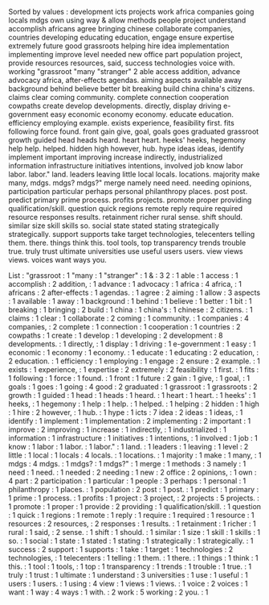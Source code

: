 Sorted by values :
development icts projects work africa companies going locals mdgs own using way & allow methods people project understand accomplish africans agree bringing chinese collaborate companies, countries developing educating education, engage ensure expertise extremely future good grassroots helping hire idea implementation implementing improve level needed new office part population project, provide resources resources, said, success technologies voice with. working "grassroot "many "stranger" 2 able access addition, advance advocacy africa, after-effects agendas. aiming aspects available away background behind believe better bit breaking build china china's citizens. claims clear coming community. complete connection cooperation cowpaths create develop developments. directly, display driving e-government easy economic economy economy. educate education. efficiency employing example. exists experience, feasibility first. fits following force found. front gain give, goal, goals goes graduated grassroot growth guided head heads heard. heart heart. heeks' heeks, hegemony help help. helped. hidden high however, hub. hype ideas ideas, identify implement important improving increase indirectly, industrialized information infrastructure initiatives intentions, involved job know labor labor. labor." land. leaders leaving little local locals. locations. majority make many, mdgs. mdgs? mdgs?" merge namely need need. needing opinions, participation particular perhaps personal philanthropy places. post post. predict primary prime process. profits projects. promote proper providing qualification/skill. question quick regions remote reply require required resource responses results. retainment richer rural sense. shift should. similar size skill skills so. social state stated stating strategically strategically. support supports take target technologies, telecenters telling them. there. things think this. tool tools, top transparency trends trouble true. truly trust ultimate universities use useful users users. view views views. voices want ways you. 

List :
"grassroot : 1
"many : 1
"stranger" : 1
& : 3
2 : 1
able : 1
access : 1
accomplish : 2
addition, : 1
advance : 1
advocacy : 1
africa : 4
africa, : 1
africans : 2
after-effects : 1
agendas. : 1
agree : 2
aiming : 1
allow : 3
aspects : 1
available : 1
away : 1
background : 1
behind : 1
believe : 1
better : 1
bit : 1
breaking : 1
bringing : 2
build : 1
china : 1
china's : 1
chinese : 2
citizens. : 1
claims : 1
clear : 1
collaborate : 2
coming : 1
community. : 1
companies : 4
companies, : 2
complete : 1
connection : 1
cooperation : 1
countries : 2
cowpaths : 1
create : 1
develop : 1
developing : 2
development : 8
developments. : 1
directly, : 1
display : 1
driving : 1
e-government : 1
easy : 1
economic : 1
economy : 1
economy. : 1
educate : 1
educating : 2
education, : 2
education. : 1
efficiency : 1
employing : 1
engage : 2
ensure : 2
example. : 1
exists : 1
experience, : 1
expertise : 2
extremely : 2
feasibility : 1
first. : 1
fits : 1
following : 1
force : 1
found. : 1
front : 1
future : 2
gain : 1
give, : 1
goal, : 1
goals : 1
goes : 1
going : 4
good : 2
graduated : 1
grassroot : 1
grassroots : 2
growth : 1
guided : 1
head : 1
heads : 1
heard. : 1
heart : 1
heart. : 1
heeks' : 1
heeks, : 1
hegemony : 1
help : 1
help. : 1
helped. : 1
helping : 2
hidden : 1
high : 1
hire : 2
however, : 1
hub. : 1
hype : 1
icts : 7
idea : 2
ideas : 1
ideas, : 1
identify : 1
implement : 1
implementation : 2
implementing : 2
important : 1
improve : 2
improving : 1
increase : 1
indirectly, : 1
industrialized : 1
information : 1
infrastructure : 1
initiatives : 1
intentions, : 1
involved : 1
job : 1
know : 1
labor : 1
labor. : 1
labor." : 1
land. : 1
leaders : 1
leaving : 1
level : 2
little : 1
local : 1
locals : 4
locals. : 1
locations. : 1
majority : 1
make : 1
many, : 1
mdgs : 4
mdgs. : 1
mdgs? : 1
mdgs?" : 1
merge : 1
methods : 3
namely : 1
need : 1
need. : 1
needed : 2
needing : 1
new : 2
office : 2
opinions, : 1
own : 4
part : 2
participation : 1
particular : 1
people : 3
perhaps : 1
personal : 1
philanthropy : 1
places. : 1
population : 2
post : 1
post. : 1
predict : 1
primary : 1
prime : 1
process. : 1
profits : 1
project : 3
project, : 2
projects : 5
projects. : 1
promote : 1
proper : 1
provide : 2
providing : 1
qualification/skill. : 1
question : 1
quick : 1
regions : 1
remote : 1
reply : 1
require : 1
required : 1
resource : 1
resources : 2
resources, : 2
responses : 1
results. : 1
retainment : 1
richer : 1
rural : 1
said, : 2
sense. : 1
shift : 1
should. : 1
similar : 1
size : 1
skill : 1
skills : 1
so. : 1
social : 1
state : 1
stated : 1
stating : 1
strategically : 1
strategically. : 1
success : 2
support : 1
supports : 1
take : 1
target : 1
technologies : 2
technologies, : 1
telecenters : 1
telling : 1
them. : 1
there. : 1
things : 1
think : 1
this. : 1
tool : 1
tools, : 1
top : 1
transparency : 1
trends : 1
trouble : 1
true. : 1
truly : 1
trust : 1
ultimate : 1
understand : 3
universities : 1
use : 1
useful : 1
users : 1
users. : 1
using : 4
view : 1
views : 1
views. : 1
voice : 2
voices : 1
want : 1
way : 4
ways : 1
with. : 2
work : 5
working : 2
you. : 1
